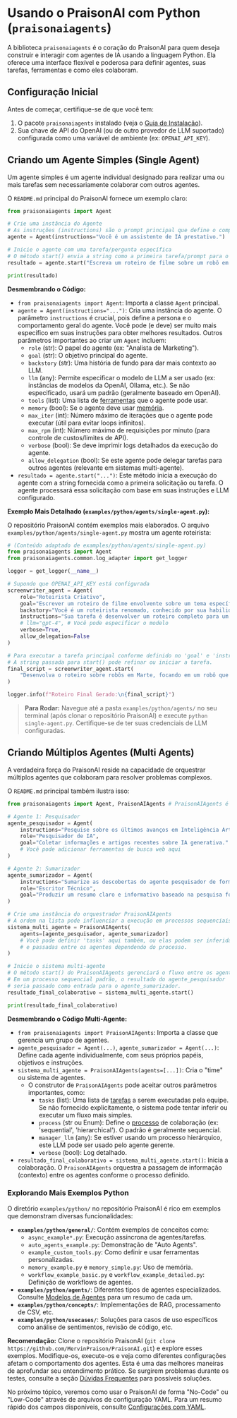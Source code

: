 # Usando o PraisonAI com Python (`praisonaiagents`)

A biblioteca `praisonaiagents` é o coração do PraisonAI para quem deseja construir e interagir com agentes de IA usando a linguagem Python. Ela oferece uma interface flexível e poderosa para definir agentes, suas tarefas, ferramentas e como eles colaboram.

## Configuração Inicial

Antes de começar, certifique-se de que você tem:
1.  O pacote `praisonaiagents` instalado (veja o [Guia de Instalação](./../01_instalacao/00_instalacao_windows.md)).
2.  Sua chave de API do OpenAI (ou de outro provedor de LLM suportado) configurada como uma variável de ambiente (ex: `OPENAI_API_KEY`).

## Criando um Agente Simples (Single Agent)

Um agente simples é um agente individual designado para realizar uma ou mais tarefas sem necessariamente colaborar com outros agentes.

O `README.md` principal do PraisonAI fornece um exemplo claro:

```python
from praisonaiagents import Agent

# Crie uma instância do Agente
# As instruções (instructions) são o prompt principal que define o comportamento do agente.
agente = Agent(instructions="Você é um assistente de IA prestativo.")

# Inicie o agente com uma tarefa/pergunta específica
# O método start() envia a string como a primeira tarefa/prompt para o agente.
resultado = agente.start("Escreva um roteiro de filme sobre um robô em Marte.")

print(resultado)
```

**Desmembrando o Código:**

*   `from praisonaiagents import Agent`: Importa a classe `Agent` principal.
*   `agente = Agent(instructions="...")`: Cria uma instância do agente. O parâmetro `instructions` é crucial, pois define a persona e o comportamento geral do agente. Você pode (e deve) ser muito mais específico em suas instruções para obter melhores resultados. Outros parâmetros importantes ao criar um `Agent` incluem:
    *   `role` (str): O papel do agente (ex: "Analista de Marketing").
    *   `goal` (str): O objetivo principal do agente.
    *   `backstory` (str): Uma história de fundo para dar mais contexto ao LLM.
    *   `llm` (any): Permite especificar o modelo de LLM a ser usado (ex: instâncias de modelos da OpenAI, Ollama, etc.). Se não especificado, usará um padrão (geralmente baseado em OpenAI).
    *   `tools` (list): Uma lista de [ferramentas](./../02_conceitos_fundamentais/04_ferramentas.md) que o agente pode usar.
    *   `memory` (bool): Se o agente deve usar [memória](./../02_conceitos_fundamentais/05_memoria.md).
    *   `max_iter` (int): Número máximo de iterações que o agente pode executar (útil para evitar loops infinitos).
    *   `max_rpm` (int): Número máximo de requisições por minuto (para controle de custos/limites de API).
    *   `verbose` (bool): Se deve imprimir logs detalhados da execução do agente.
    *   `allow_delegation` (bool): Se este agente pode delegar tarefas para outros agentes (relevante em sistemas multi-agente).
*   `resultado = agente.start("...")`: Este método inicia a execução do agente com a string fornecida como a primeira solicitação ou tarefa. O agente processará essa solicitação com base em suas instruções e LLM configurado.

**Exemplo Mais Detalhado (`examples/python/agents/single-agent.py`):**

O repositório PraisonAI contém exemplos mais elaborados. O arquivo `examples/python/agents/single-agent.py` mostra um agente roteirista:

```python
# (Conteúdo adaptado de examples/python/agents/single-agent.py)
from praisonaiagents import Agent
from praisonaiagents.common.log_adapter import get_logger

logger = get_logger(__name__)

# Supondo que OPENAI_API_KEY está configurada
screenwriter_agent = Agent(
    role="Roteirista Criativo",
    goal="Escrever um roteiro de filme envolvente sobre um tema específico.",
    backstory="Você é um roteirista renomado, conhecido por sua habilidade em criar narrativas cativantes e diálogos impactantes.",
    instructions="Sua tarefa é desenvolver um roteiro completo para um filme sobre robôs explorando Marte. O roteiro deve incluir descrições de cena, diálogos e desenvolvimento de personagens.",
    # llm="gpt-4", # Você pode especificar o modelo
    verbose=True,
    allow_delegation=False
)

# Para executar a tarefa principal conforme definido no 'goal' e 'instructions'
# A string passada para start() pode refinar ou iniciar a tarefa.
final_script = screenwriter_agent.start(
    "Desenvolva o roteiro sobre robôs em Marte, focando em um robô que desenvolve autoconsciência."
)

logger.info(f"Roteiro Final Gerado:\n{final_script}")
```
> **Para Rodar:** Navegue até a pasta `examples/python/agents/` no seu terminal (após clonar o repositório PraisonAI) e execute `python single-agent.py`. Certifique-se de ter suas credenciais de LLM configuradas.

## Criando Múltiplos Agentes (Multi Agents)

A verdadeira força do PraisonAI reside na capacidade de orquestrar múltiplos agentes que colaboram para resolver problemas complexos.

O `README.md` principal também ilustra isso:

```python
from praisonaiagents import Agent, PraisonAIAgents # PraisonAIAgents é o orquestrador

# Agente 1: Pesquisador
agente_pesquisador = Agent(
    instructions="Pesquise sobre os últimos avanços em Inteligência Artificial generativa.",
    role="Pesquisador de IA",
    goal="Coletar informações e artigos recentes sobre IA generativa."
    # Você pode adicionar ferramentas de busca web aqui
)

# Agente 2: Sumarizador
agente_sumarizador = Agent(
    instructions="Sumarize as descobertas do agente pesquisador de forma concisa.",
    role="Escritor Técnico",
    goal="Produzir um resumo claro e informativo baseado na pesquisa fornecida."
)

# Crie uma instância do orquestrador PraisonAIAgents
# A ordem na lista pode influenciar a execução em processos sequenciais.
sistema_multi_agente = PraisonAIAgents(
    agents=[agente_pesquisador, agente_sumarizador]
    # Você pode definir 'tasks' aqui também, ou elas podem ser inferidas
    # e passadas entre os agentes dependendo do processo.
)

# Inicie o sistema multi-agente
# O método start() do PraisonAIAgents gerenciará o fluxo entre os agentes.
# Em um processo sequencial padrão, o resultado do agente_pesquisador
# seria passado como entrada para o agente_sumarizador.
resultado_final_colaborativo = sistema_multi_agente.start()

print(resultado_final_colaborativo)
```

**Desmembrando o Código Multi-Agente:**

*   `from praisonaiagents import PraisonAIAgents`: Importa a classe que gerencia um grupo de agentes.
*   `agente_pesquisador = Agent(...)`, `agente_sumarizador = Agent(...)`: Define cada agente individualmente, com seus próprios papéis, objetivos e instruções.
*   `sistema_multi_agente = PraisonAIAgents(agents=[...])`: Cria o "time" ou sistema de agentes.
    *   O construtor de `PraisonAIAgents` pode aceitar outros parâmetros importantes, como:
        *   `tasks` (list): Uma lista de [tarefas](./../02_conceitos_fundamentais/02_tarefas.md) a serem executadas pela equipe. Se não fornecido explicitamente, o sistema pode tentar inferir ou executar um fluxo mais simples.
        *   `process` (str ou Enum): Define o [processo](./../02_conceitos_fundamentais/03_processos.md) de colaboração (ex: 'sequential', 'hierarchical'). O padrão é geralmente sequencial.
        *   `manager_llm` (any): Se estiver usando um processo hierárquico, este LLM pode ser usado pelo agente gerente.
        *   `verbose` (bool): Log detalhado.
*   `resultado_final_colaborativo = sistema_multi_agente.start()`: Inicia a colaboração. O `PraisonAIAgents` orquestra a passagem de informação (contexto) entre os agentes conforme o processo definido.

### Explorando Mais Exemplos Python

O diretório `examples/python/` no repositório PraisonAI é rico em exemplos que demonstram diversas funcionalidades:

*   **`examples/python/general/`**: Contém exemplos de conceitos como:
    *   `async_example*.py`: Execução assíncrona de agentes/tarefas.
    *   `auto_agents_example.py`: Demonstração de "Auto Agents".
    *   `example_custom_tools.py`: Como definir e usar ferramentas personalizadas.
    *   `memory_example.py` e `memory_simple.py`: Uso de memória.
    *   `workflow_example_basic.py` e `workflow_example_detailed.py`: Definição de workflows de agentes.
*   **`examples/python/agents/`**: Diferentes tipos de agentes especializados. Consulte [Modelos de Agentes](05_modelos_de_agentes.md) para um resumo de cada um.
*   **`examples/python/concepts/`**: Implementações de RAG, processamento de CSV, etc.
*   **`examples/python/usecases/`**: Soluções para casos de uso específicos como análise de sentimentos, revisão de código, etc.

**Recomendação:**
Clone o repositório PraisonAI (`git clone https://github.com/MervinPraison/PraisonAI.git`) e explore esses exemplos. Modifique-os, execute-os e veja como diferentes configurações afetam o comportamento dos agentes. Esta é uma das melhores maneiras de aprofundar seu entendimento prático.
Se surgirem problemas durante os testes, consulte a seção [Dúvidas Frequentes](../09_duvidas_frequentes.md) para possíveis soluções.

No próximo tópico, veremos como usar o PraisonAI de forma "No-Code" ou "Low-Code" através de arquivos de configuração YAML. Para um resumo rápido dos campos disponíveis, consulte [Configurações com YAML](./06_configuracoes_yaml.md).
